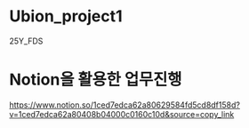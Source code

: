 # Ubion_project1
25Y_FDS
# Notion을 활용한 업무진행
https://www.notion.so/1ced7edca62a80629584fd5cd8df158d?v=1ced7edca62a80408b04000c0160c10d&source=copy_link
